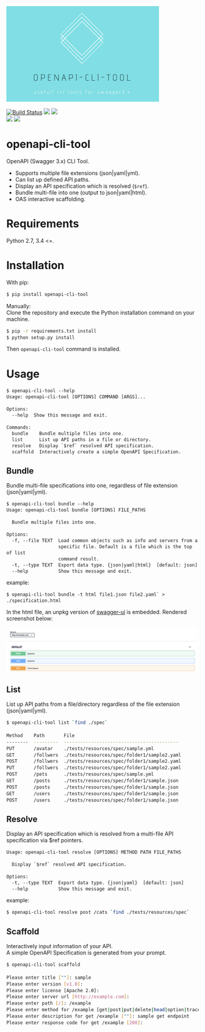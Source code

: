 ![openapi-cli-tool](https://raw.githubusercontent.com/hakopako/openapi-cli-tool/master/doc/logo.png)


[![Build Status](https://travis-ci.com/hakopako/openapi-cli-tool.svg?branch=master)](https://travis-ci.com/hakopako/openapi-cli-tool)
 <img src="https://img.shields.io/badge/version-v0.2.0-green.svg">
 <img src="https://img.shields.io/badge/license-MIT-lightgray.svg">  
<img src="https://img.shields.io/badge/python-2.7,3.4<=-blue.svg"> <img src="https://img.shields.io/badge/swagger-3.x-yellow.svg">

# openapi-cli-tool
OpenAPI (Swagger 3.x) CLI Tool.  

- Supports multiple file extensions (json|yaml|yml).
- Can list up defined API paths.
- Display an API specification which is resolved (`$ref`).
- Bundle multi-file into one (output to json|yaml|html).
- OAS interactive scaffolding.  

# Requirements

Python 2.7, 3.4 <=.

# Installation

With pip:

```bash
$ pip install openapi-cli-tool
```
Manually:  
Clone the repository and execute the Python installation command on your machine.  

```bash
$ pip -r requirements.txt install
$ python setup.py install
```

Then `openapi-cli-tool` command is installed.

# Usage

```
$ openapi-cli-tool --help
Usage: openapi-cli-tool [OPTIONS] COMMAND [ARGS]...

Options:
  --help  Show this message and exit.

Commands:
  bundle    Bundle multiple files into one.
  list      List up API paths in a file or directory.
  resolve   Display `$ref` resolved API specification.
  scaffold  Interactively create a simple OpenAPI Specification.
```

## Bundle

Bundle multi-file specifications into one, regardless of file extension (json|yaml|yml).

```
$ openapi-cli-tool bundle --help
Usage: openapi-cli-tool bundle [OPTIONS] FILE_PATHS

  Bundle multiple files into one.

Options:
  -f, --file TEXT  Load common objects such as info and servers from a
                   specific file. Default is a file which is the top of list
                   command result.
  -t, --type TEXT  Export data type. {json|yaml|html}  [default: json]
  --help           Show this message and exit.
```

example:
```
$ openapi-cli-tool bundle -t html file1.json file2.yaml` > ./specification.html
```

In the html file, an unpkg version of [swagger-ui](https://github.com/swagger-api/swagger-ui) is embedded. Rendered screenshot below:  


![bundle-html-img](https://raw.githubusercontent.com/hakopako/openapi-cli-tool/master/doc/bundle-html.png)


## List

List up API paths from a file/directory regardless of the file extension (json|yaml|yml).

```bash
$ openapi-cli-tool list `find ./spec`

Method    Path       File
--------  ---------  ------------------------------------------
PUT       /avatar    ./tests/resources/spec/sample.yml
GET       /follwers  ./tests/resources/spec/folder1/sample2.yaml
POST      /follwers  ./tests/resources/spec/folder1/sample2.yaml
PUT       /follwers  ./tests/resources/spec/folder1/sample2.yaml
POST      /pets      ./tests/resources/spec/sample.yml
GET       /posts     ./tests/resources/spec/folder1/sample.json
POST      /posts     ./tests/resources/spec/folder1/sample.json
GET       /users     ./tests/resources/spec/folder1/sample.json
POST      /users     ./tests/resources/spec/folder1/sample.json
```


## Resolve

Display an API specification which is resolved from  a multi-file API specification via $ref pointers.  

```
Usage: openapi-cli-tool resolve [OPTIONS] METHOD PATH FILE_PATHS

  Display `$ref` resolved API specification.

Options:
  -t, --type TEXT  Export data type. {json|yaml}  [default: json]
  --help           Show this message and exit.
```

example:
```bash
$ openapi-cli-tool resolve post /cats `find ./tests/resources/spec`
```


## Scaffold

Interactively input information of your API.  
A simple OpenAPI Specification is generated from your prompt.

```bash
$ openapi-cli-tool scaffold

Please enter title [""]: sample
Please enter version [v1.0]:
Please enter license [Apache 2.0]:
Please enter server url [http://example.com]:
Please enter path [/]: /example
Please enter method for /example [get|post|put|delete|head|option|trace]: get
Please enter description for get /example [""]: sample get endpoint
Please enter response code for get /example [200]:
```
